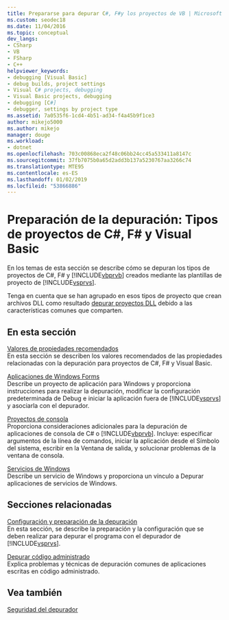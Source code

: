 ```yaml
---
title: Prepararse para depurar C#, F#y los proyectos de VB | Microsoft Docs
ms.custom: seodec18
ms.date: 11/04/2016
ms.topic: conceptual
dev_langs:
- CSharp
- VB
- FSharp
- C++
helpviewer_keywords:
- debugging [Visual Basic]
- debug builds, project settings
- Visual C# projects, debugging
- Visual Basic projects, debugging
- debugging [C#]
- debugger, settings by project type
ms.assetid: 7a0535f6-1cd4-4b51-ad34-f4a45b9f1ce3
author: mikejo5000
ms.author: mikejo
manager: douge
ms.workload:
- dotnet
ms.openlocfilehash: 703c00868eca2f48c06bb24cc45a533411a8147c
ms.sourcegitcommit: 37fb7075b0a65d2add3b137a5230767aa3266c74
ms.translationtype: MTE95
ms.contentlocale: es-ES
ms.lasthandoff: 01/02/2019
ms.locfileid: "53866886"
---
```

# <a name="debugging-preparation-c-f-and-visual-basic-project-types"></a>Preparación de la depuración: Tipos de proyectos de C#, F# y Visual Basic
En los temas de esta sección se describe cómo se depuran los tipos de proyectos de C#, F# y [!INCLUDE[vbprvb](../code-quality/includes/vbprvb_md.md)] creados mediante las plantillas de proyecto de [!INCLUDE[vsprvs](../code-quality/includes/vsprvs_md.md)].  
  
 Tenga en cuenta que se han agrupado en esos tipos de proyecto que crean archivos DLL como resultado [depurar proyectos DLL](../debugger/debugging-dll-projects.md) debido a las características comunes que comparten.  
  
## <a name="in-this-section"></a>En esta sección  
 [Valores de propiedades recomendados](../debugger/managed-debugging-recommended-property-settings.md)  
 En esta sección se describen los valores recomendados de las propiedades relacionadas con la depuración para proyectos de C#, F# y Visual Basic.  
  
 [Aplicaciones de Windows Forms](../debugger/debugging-preparation-windows-forms-applications.md)  
 Describe un proyecto de aplicación para Windows y proporciona instrucciones para realizar la depuración, modificar la configuración predeterminada de Debug e iniciar la aplicación fuera de [!INCLUDE[vsprvs](../code-quality/includes/vsprvs_md.md)] y asociarla con el depurador.  
  
 [Proyectos de consola](../debugger/debugging-preparation-console-projects.md)  
 Proporciona consideraciones adicionales para la depuración de aplicaciones de consola de C# o [!INCLUDE[vbprvb](../code-quality/includes/vbprvb_md.md)]. Incluye: especificar argumentos de la línea de comandos, iniciar la aplicación desde el Símbolo del sistema, escribir en la Ventana de salida, y solucionar problemas de la ventana de consola.  
  
 [Servicios de Windows](../debugger/debugging-preparation-windows-services.md)  
 Describe un servicio de Windows y proporciona un vínculo a Depurar aplicaciones de servicios de Windows.  
  
## <a name="related-sections"></a>Secciones relacionadas  
 [Configuración y preparación de la depuración](../debugger/debugger-settings-and-preparation.md)  
 En esta sección, se describe la preparación y la configuración que se deben realizar para depurar el programa con el depurador de [!INCLUDE[vsprvs](../code-quality/includes/vsprvs_md.md)].  
  
 [Depurar código administrado](../debugger/debugging-managed-code.md)  
 Explica problemas y técnicas de depuración comunes de aplicaciones escritas en código administrado.  
  
## <a name="see-also"></a>Vea también  
 [Seguridad del depurador](../debugger/debugger-security.md)